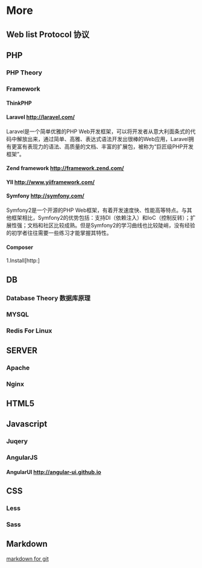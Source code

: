More
===
**Web list**
Protocol 协议
---

PHP
---
### PHP Theory

### Framework

#### ThinkPHP

#### Laravel http://laravel.com/

Laravel是一个简单优雅的PHP Web开发框架，可以将开发者从意大利面条式的代码中解放出来，通过简单、高雅、表达式语法开发出很棒的Web应用，Laravel拥有更富有表现力的语法、高质量的文档、丰富的扩展包，被称为“巨匠级PHP开发框架”。 

#### Zend framework http://framework.zend.com/

#### YII http://www.yiiframework.com/

#### Symfony http://symfony.com/

Symfony2是一个开源的PHP Web框架，有着开发速度快、性能高等特点。与其他框架相比，Symfony2的优势包括：支持DI（依赖注入）和IoC（控制反转）；扩展性强；文档和社区比较成熟。但是Symfony2的学习曲线也比较陡峭，没有经验的初学者往往需要一些练习才能掌握其特性。

#### Composer

1.Install[http:]

DB
---
### Database Theory 数据库原理

### MYSQL

### Redis For Linux

SERVER
---

### Apache

### Nginx

HTML5
---



Javascript
---

### Juqery

### AngularJS

#### AngularUI http://angular-ui.github.io

CSS
---

### Less

### Sass


Markdown
---

[markdown for git](http://github.com/codeinfo/More/)<br />